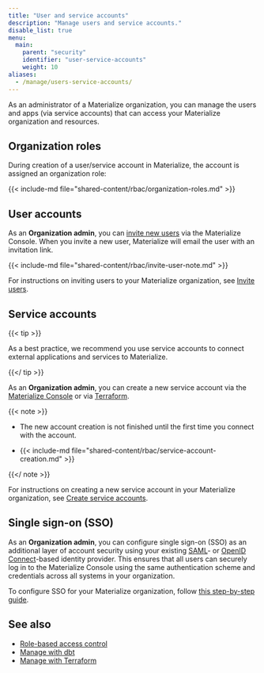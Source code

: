 ```yaml
---
title: "User and service accounts"
description: "Manage users and service accounts."
disable_list: true
menu:
  main:
    parent: "security"
    identifier: "user-service-accounts"
    weight: 10
aliases:
  - /manage/users-service-accounts/
---
```


As an administrator of a Materialize organization, you can manage the users and
apps (via service accounts) that can access your Materialize organization and
resources.

## Organization roles

During creation of a user/service account in Materialize, the account is
assigned an organization role:

{{< include-md file="shared-content/rbac/organization-roles.md" >}}

## User accounts

As an **Organization admin**, you can [invite new
users](./invite-users/) via the Materialize Console. When you invite a new user,
Materialize will email the user with an invitation link.

{{< include-md file="shared-content/rbac/invite-user-note.md" >}}

For instructions on inviting users to your Materialize organization, see [Invite
users](./invite-users/).

## Service accounts

{{< tip >}}

As a best practice, we recommend you use service accounts to connect external
applications and services to Materialize.

{{</ tip >}}

As an **Organization admin**, you can create a new service account via
the [Materialize Console](/console/) or via
[Terraform](/manage/terraform/).

{{< note >}}

- The new account creation is not finished until the first time you connect with
the account.

- {{< include-md file="shared-content/rbac/service-account-creation.md" >}}

{{</ note >}}

For instructions on creating a new service account in your Materialize
organization, see [Create service accounts](./create-service-accounts/).

## Single sign-on (SSO)

As an **Organization admin**, you can configure single sign-on (SSO) as
an additional layer of account security using your existing
[SAML](https://auth0.com/blog/how-saml-authentication-works/)- or [OpenID
Connect](https://auth0.com/intro-to-iam/what-is-openid-connect-oidc)-based
identity provider. This ensures that all users can securely log in to the
Materialize Console using the same authentication scheme and credentials across
all systems in your organization.

To configure SSO for your Materialize organization, follow [this step-by-step
guide](./sso/).

## See also

- [Role-based access control](/security/access-control/)
- [Manage with dbt](/manage/dbt/)
- [Manage with Terraform](/manage/terraform/)
